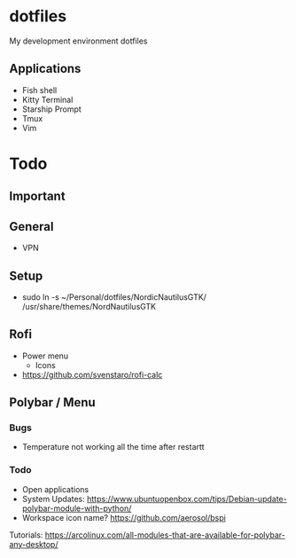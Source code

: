 # dotfiles

My development environment dotfiles

## Applications

+ Fish shell
+ Kitty Terminal
+ Starship Prompt
+ Tmux
+ Vim

# Todo

## Important

## General

+ VPN

## Setup

+ sudo ln -s ~/Personal/dotfiles/NordicNautilusGTK/ /usr/share/themes/NordNautilusGTK

## Rofi

+ Power menu
	- Icons
+ https://github.com/svenstaro/rofi-calc

## Polybar / Menu

### Bugs

+ Temperature not working all the time after restartt

### Todo

+ Open applications
+ System Updates: https://www.ubuntuopenbox.com/tips/Debian-update-polybar-module-with-python/
+ Workspace icon name? https://github.com/aerosol/bspi

Tutorials: https://arcolinux.com/all-modules-that-are-available-for-polybar-any-desktop/
